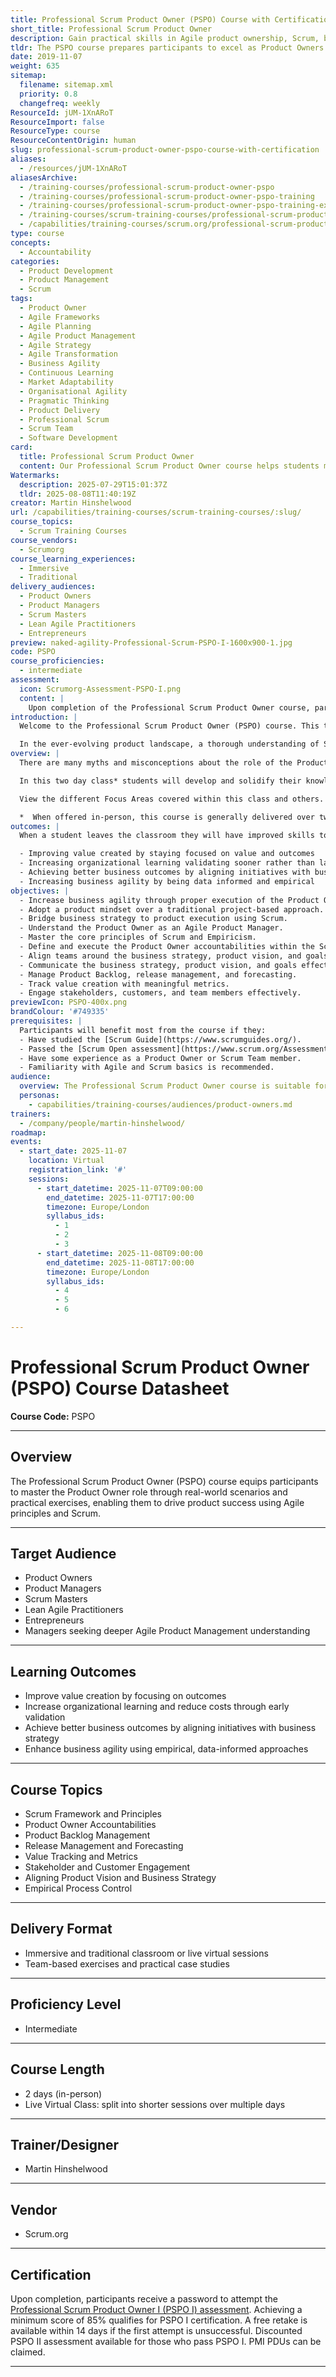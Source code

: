 ```yaml
---
title: Professional Scrum Product Owner (PSPO) Course with Certification
short_title: Professional Scrum Product Owner
description: Gain practical skills in Agile product ownership, Scrum, backlog management, and value delivery. Includes PSPO I certification attempt and is ideal for product leaders.
tldr: The PSPO course prepares participants to excel as Product Owners by teaching practical skills for maximizing product value, aligning work with business strategy, and improving business agility through Scrum. It covers key topics like backlog management, value tracking, and stakeholder engagement, and includes hands-on exercises. Completing the course enables participants to earn PSPO I certification, which can help development managers strengthen their teams' Agile product management capabilities.
date: 2019-11-07
weight: 635
sitemap:
  filename: sitemap.xml
  priority: 0.8
  changefreq: weekly
ResourceId: jUM-1XnARoT
ResourceImport: false
ResourceType: course
ResourceContentOrigin: human
slug: professional-scrum-product-owner-pspo-course-with-certification
aliases:
  - /resources/jUM-1XnARoT
aliasesArchive:
  - /training-courses/professional-scrum-product-owner-pspo
  - /training-courses/professional-scrum-product-owner-pspo-training
  - /training-courses/professional-scrum-product-owner-pspo-training-experience-with-certification-learn-professional-product-ownership
  - /training-courses/scrum-training-courses/professional-scrum-product-owner-pspo-with-certification/
  - /capabilities/training-courses/scrum.org/professional-scrum-product-owner-pspo-with-certification/
type: course
concepts:
  - Accountability
categories:
  - Product Development
  - Product Management
  - Scrum
tags:
  - Product Owner
  - Agile Frameworks
  - Agile Planning
  - Agile Product Management
  - Agile Strategy
  - Agile Transformation
  - Business Agility
  - Continuous Learning
  - Market Adaptability
  - Organisational Agility
  - Pragmatic Thinking
  - Product Delivery
  - Professional Scrum
  - Scrum Team
  - Software Development
card:
  title: Professional Scrum Product Owner
  content: Our Professional Scrum Product Owner course helps students master the Product Owner role with real-world scenarios and practical exercises, enabling participants to drive product success using Agile principles and Scrum.
Watermarks:
  description: 2025-07-29T15:01:37Z
  tldr: 2025-08-08T11:40:19Z
creator: Martin Hinshelwood
url: /capabilities/training-courses/scrum-training-courses/:slug/
course_topics:
  - Scrum Training Courses
course_vendors:
  - Scrumorg
course_learning_experiences:
  - Immersive
  - Traditional
delivery_audiences:
  - Product Owners
  - Product Managers
  - Scrum Masters
  - Lean Agile Practitioners
  - Entrepreneurs
preview: naked-agility-Professional-Scrum-PSPO-I-1600x900-1.jpg
code: PSPO
course_proficiencies:
  - intermediate
assessment:
  icon: Scrumorg-Assessment-PSPO-I.png
  content: |
    Upon completion of the Professional Scrum Product Owner course, participants receive a password to attempt the [Professional Scrum Product Owner I (PSPO I) assessment](https://www.scrum.org/Assessments/Professional-Scrum-Product-Owner-Assessments). Achieving a minimum passing score of 85% qualifies for PSPO I certification. Participants who fail the first attempt within 14 days can retake the assessment at no additional cost. We also offer a discount on the PSPO II assessment for those who pass PSPO I. PMI PDUs can be claimed under the "Education courses provided by other third-party providers" category. Visit https://ccrs.pmi.org to register your PDUs.
introduction: |
  Welcome to the Professional Scrum Product Owner (PSPO) course. This transformative learning journey is designed specifically for Product Owners, Leaders, Entrepreneurs, and Managers eager to deeply understand and incorporate Scrum values and principles into their work. The course offers practical case studies and engaging exercises to ensure a hands-on learning experience.

  In the ever-evolving product landscape, a thorough understanding of Scrum is not just beneficial but essential for modern teams. Scrum practices equip organizations with the agility, responsiveness, and efficiency needed to thrive amidst changing market dynamics.
overview: |
  There are many myths and misconceptions about the role of the Product Owner. The accountabilities of the Product Owner, however, go well beyond managing the Product Backlog and writing User Stories. The Product Owner is pivotal to bridging business strategy and product execution in order to help the organization create valuable products.

  In this two day class* students will develop and solidify their knowledge of the Scrum framework and the accountabilities of being a Product Owner through instruction and team-based exercises. Students learn techniques that they can use to help them overcome the challenges that are often encountered on a day-to-day basis. They will do this while learning better ways to collaborate and engage with the users and customers, stakeholders, their team(s) and organization to provide greater value in the product being delivered.

  View the different Focus Areas covered within this class and others.

  *  When offered in-person, this course is generally delivered over two consecutive days. When offered as a Live Virtual Class, the course may be broken up into more, shorter days.
outcomes: |
  When a student leaves the classroom they will have improved skills to impact their products and organizations by: 

  - Improving value created by staying focused on value and outcomes
  - Increasing organizational learning validating sooner rather than later which will also reduce costs
  - Achieving better business outcomes by aligning initiatives with business strategy through shared vision and aligning people toward clear goals
  - Increasing business agility by being data informed and empirical
objectives: |
  - Increase business agility through proper execution of the Product Owner role.
  - Adopt a product mindset over a traditional project-based approach.
  - Bridge business strategy to product execution using Scrum.
  - Understand the Product Owner as an Agile Product Manager.
  - Master the core principles of Scrum and Empiricism.
  - Define and execute the Product Owner accountabilities within the Scrum Team.
  - Align teams around the business strategy, product vision, and goals.
  - Communicate the business strategy, product vision, and goals effectively.
  - Manage Product Backlog, release management, and forecasting.
  - Track value creation with meaningful metrics.
  - Engage stakeholders, customers, and team members effectively.
previewIcon: PSPO-400x.png
brandColour: '#749335'
prerequisites: |
  Participants will benefit most from the course if they:
  - Have studied the [Scrum Guide](https://www.scrumguides.org/).
  - Passed the [Scrum Open assessment](https://www.scrum.org/Assessments/Open-Assessments/Scrum-Open-Assessment).
  - Have some experience as a Product Owner or Scrum Team member.
  - Familiarity with Agile and Scrum basics is recommended.
audience:
  overview: The Professional Scrum Product Owner course is suitable for professionals across various industries looking to refine their Product Ownership skills, including Product Owners, Scrum Masters, managers, and those seeking a deeper understanding of Agile Product Management.
  personas:
    - capabilities/training-courses/audiences/product-owners.md
trainers:
  - /company/people/martin-hinshelwood/
roadmap: 
events:
  - start_date: 2025-11-07
    location: Virtual
    registration_link: '#'
    sessions:
      - start_datetime: 2025-11-07T09:00:00
        end_datetime: 2025-11-07T17:00:00
        timezone: Europe/London
        syllabus_ids:
          - 1
          - 2
          - 3
      - start_datetime: 2025-11-08T09:00:00
        end_datetime: 2025-11-08T17:00:00
        timezone: Europe/London
        syllabus_ids:
          - 4
          - 5
          - 6

---
```

# Professional Scrum Product Owner (PSPO) Course Datasheet

**Course Code:** PSPO

---

## Overview

The Professional Scrum Product Owner (PSPO) course equips participants to master the Product Owner role through real-world scenarios and practical exercises, enabling them to drive product success using Agile principles and Scrum.

---

## Target Audience

- Product Owners  
- Product Managers  
- Scrum Masters  
- Lean Agile Practitioners  
- Entrepreneurs  
- Managers seeking deeper Agile Product Management understanding

---

## Learning Outcomes

- Improve value creation by focusing on outcomes
- Increase organizational learning and reduce costs through early validation
- Achieve better business outcomes by aligning initiatives with business strategy
- Enhance business agility using empirical, data-informed approaches

---

## Course Topics

- Scrum Framework and Principles
- Product Owner Accountabilities
- Product Backlog Management
- Release Management and Forecasting
- Value Tracking and Metrics
- Stakeholder and Customer Engagement
- Aligning Product Vision and Business Strategy
- Empirical Process Control

---

## Delivery Format

- Immersive and traditional classroom or live virtual sessions  
- Team-based exercises and practical case studies

---

## Proficiency Level

- Intermediate

---

## Course Length

- 2 days (in-person)  
- Live Virtual Class: split into shorter sessions over multiple days

---

## Trainer/Designer

- Martin Hinshelwood

---

## Vendor

- Scrum.org

---

## Certification

Upon completion, participants receive a password to attempt the [Professional Scrum Product Owner I (PSPO I) assessment](https://www.scrum.org/Assessments/Professional-Scrum-Product-Owner-Assessments). Achieving a minimum score of 85% qualifies for PSPO I certification. A free retake is available within 14 days if the first attempt is unsuccessful. Discounted PSPO II assessment available for those who pass PSPO I. PMI PDUs can be claimed.

---
